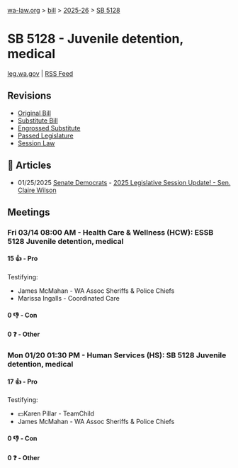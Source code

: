[wa-law.org](/) > [bill](/bill/) > [2025-26](/bill/2025-26/) > [SB 5128](/bill/2025-26/sb/5128/)

# SB 5128 - Juvenile detention, medical
[leg.wa.gov](https://app.leg.wa.gov/billsummary?BillNumber=5128&Year=2025&Initiative=false) | [RSS Feed](./rss.xml)

## Revisions
* [Original Bill](1/)
* [Substitute Bill](S/)
* [Engrossed Substitute](S.E/)
* [Passed Legislature](S.PL/)
* [Session Law](S.SL/)

## 📰 Articles
* 01/25/2025 [Senate Democrats](/org/senate_democrats/) - [2025 Legislative Session Update! - Sen. Claire Wilson](https://senatedemocrats.wa.gov/wilson/2025/01/24/2025-legislative-session-update/#:~:text=SB%205128)

## Meetings
### Fri 03/14 08:00 AM - Health Care & Wellness (HCW): ESSB 5128 Juvenile detention, medical
#### 15 👍 - Pro
Testifying:
* James McMahan - WA Assoc Sheriffs & Police Chiefs
* Marissa Ingalls - Coordinated Care

#### 0 👎 - Con

#### 0 ❓ - Other

### Mon 01/20 01:30 PM - Human Services (HS): SB 5128 Juvenile detention, medical
#### 17 👍 - Pro
Testifying:
* 💵Karen Pillar - TeamChild
* James McMahan - WA Assoc Sheriffs & Police Chiefs

#### 0 👎 - Con

#### 0 ❓ - Other
